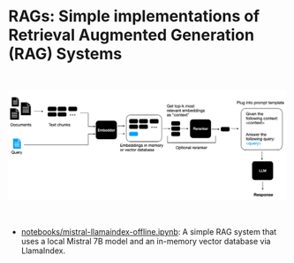 # RAGs: Simple implementations of Retrieval Augmented Generation (RAG) Systems

&nbsp;

![](images/overview.webp)

&nbsp;

- [notebooks/mistral-llamaindex-offline.ipynb](notebooks/mistral-llamaindex-offline.ipynb): A simple RAG system that uses a local Mistral 7B model and an in-memory vector database via LlamaIndex.
